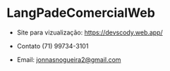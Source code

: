 # LangPadeComercialWeb

- Site para vizualização: https://devscody.web.app/

- Contato (71) 99734-3101
- Email: jonnasnogueira2@gmail.com
